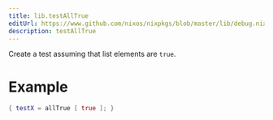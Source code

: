 ```yaml
---
title: lib.testAllTrue
editUrl: https://www.github.com/nixos/nixpkgs/blob/master/lib/debug.nix#L307C17
description: testAllTrue
---
```


Create a test assuming that list elements are `true`.

# Example

```nix
{ testX = allTrue [ true ]; }
```
